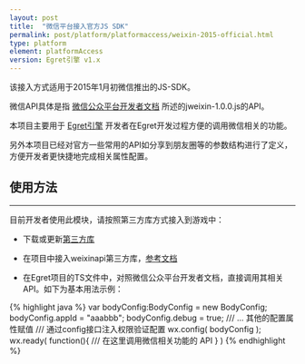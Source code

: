 ```yaml
---
layout: post
title:  "微信平台接入官方JS SDK"
permalink: post/platform/platformaccess/weixin-2015-official.html
type: platform
element: platformAccess
version: Egret引擎 v1.x
---
```


该接入方式适用于2015年1月初微信推出的JS-SDK。
     
微信API具体是指 [微信公众平台开发者文档](http://mp.weixin.qq.com/wiki/7/aaa137b55fb2e0456bf8dd9148dd613f.html) 所述的jweixin-1.0.0.js的API。
     
本项目主要用于 [Egret引擎](https://github.com/egret-labs/egret-core) 开发者在Egret开发过程方便的调用微信相关的功能。   
         
另外本项目已经对官方一些常用的API如分享到朋友圈等的参数结构进行了定义，方便开发者更快捷地完成相关属性配置。
      
## 使用方法
--------------   
     
目前开发者使用此模块，请按照第三方库方式接入到游戏中：    

* 下载或更新[第三方库](https://github.com/egret-labs/egret-game-library)

* 在项目中接入weixinapi第三方库，[参考文档](http://docs.egret.com/post/manual/threelibs/uselibs.html)
    
* 在Egret项目的TS文件中，对照微信公众平台开发者文档，直接调用其相关API。如下为基本用法示例：

{% highlight java %}
var bodyConfig:BodyConfig = new BodyConfig;
bodyConfig.appId = "aaabbb";
bodyConfig.debug = true;
/// ... 其他的配置属性赋值
/// 通过config接口注入权限验证配置
wx.config( bodyConfig );
wx.ready( function(){
    /// 在这里调用微信相关功能的 API
} )
{% endhighlight %}


